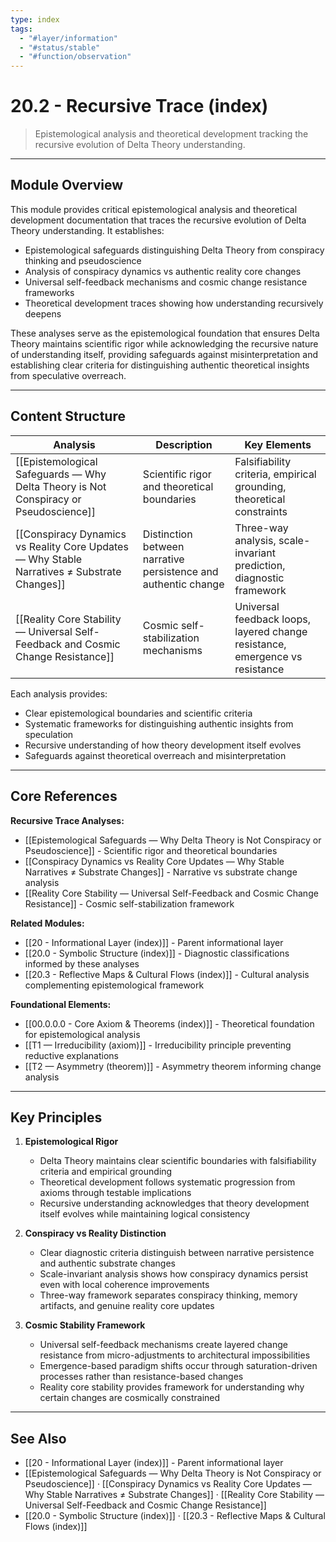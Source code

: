 ```yaml
---
type: index
tags:
  - "#layer/information"
  - "#status/stable"
  - "#function/observation"
---
```


# 20.2 - Recursive Trace (index)

> Epistemological analysis and theoretical development tracking the recursive evolution of Delta Theory understanding.

---

## Module Overview

This module provides critical epistemological analysis and theoretical development documentation that traces the recursive evolution of Delta Theory understanding. It establishes:
- Epistemological safeguards distinguishing Delta Theory from conspiracy thinking and pseudoscience
- Analysis of conspiracy dynamics vs authentic reality core changes
- Universal self-feedback mechanisms and cosmic change resistance frameworks
- Theoretical development traces showing how understanding recursively deepens

These analyses serve as the epistemological foundation that ensures Delta Theory maintains scientific rigor while acknowledging the recursive nature of understanding itself, providing safeguards against misinterpretation and establishing clear criteria for distinguishing authentic theoretical insights from speculative overreach.

---

## Content Structure

| Analysis | Description | Key Elements |
|----------|-------------|--------------|
| [[Epistemological Safeguards — Why Delta Theory is Not Conspiracy or Pseudoscience]] | Scientific rigor and theoretical boundaries | Falsifiability criteria, empirical grounding, theoretical constraints |
| [[Conspiracy Dynamics vs Reality Core Updates — Why Stable Narratives ≠ Substrate Changes]] | Distinction between narrative persistence and authentic change | Three-way analysis, scale-invariant prediction, diagnostic framework |
| [[Reality Core Stability — Universal Self-Feedback and Cosmic Change Resistance]] | Cosmic self-stabilization mechanisms | Universal feedback loops, layered change resistance, emergence vs resistance |

Each analysis provides:
- Clear epistemological boundaries and scientific criteria
- Systematic frameworks for distinguishing authentic insights from speculation
- Recursive understanding of how theory development itself evolves
- Safeguards against theoretical overreach and misinterpretation

---

## Core References

**Recursive Trace Analyses:**
- [[Epistemological Safeguards — Why Delta Theory is Not Conspiracy or Pseudoscience]] - Scientific rigor and theoretical boundaries
- [[Conspiracy Dynamics vs Reality Core Updates — Why Stable Narratives ≠ Substrate Changes]] - Narrative vs substrate change analysis
- [[Reality Core Stability — Universal Self-Feedback and Cosmic Change Resistance]] - Cosmic self-stabilization framework

**Related Modules:**
- [[20 - Informational Layer (index)]] - Parent informational layer
- [[20.0 - Symbolic Structure (index)]] - Diagnostic classifications informed by these analyses
- [[20.3 - Reflective Maps & Cultural Flows (index)]] - Cultural analysis complementing epistemological framework

**Foundational Elements:**
- [[00.0.0.0 - Core Axiom & Theorems (index)]] - Theoretical foundation for epistemological analysis
- [[T1 — Irreducibility (axiom)]] - Irreducibility principle preventing reductive explanations
- [[T2 — Asymmetry (theorem)]] - Asymmetry theorem informing change analysis

---

## Key Principles

1. **Epistemological Rigor**
   - Delta Theory maintains clear scientific boundaries with falsifiability criteria and empirical grounding
   - Theoretical development follows systematic progression from axioms through testable implications
   - Recursive understanding acknowledges that theory development itself evolves while maintaining logical consistency

2. **Conspiracy vs Reality Distinction**
   - Clear diagnostic criteria distinguish between narrative persistence and authentic substrate changes
   - Scale-invariant analysis shows how conspiracy dynamics persist even with local coherence improvements
   - Three-way framework separates conspiracy thinking, memory artifacts, and genuine reality core updates

3. **Cosmic Stability Framework**
   - Universal self-feedback mechanisms create layered change resistance from micro-adjustments to architectural impossibilities
   - Emergence-based paradigm shifts occur through saturation-driven processes rather than resistance-based changes
   - Reality core stability provides framework for understanding why certain changes are cosmically constrained

---

## See Also

- [[20 - Informational Layer (index)]] - Parent informational layer
- [[Epistemological Safeguards — Why Delta Theory is Not Conspiracy or Pseudoscience]] · [[Conspiracy Dynamics vs Reality Core Updates — Why Stable Narratives ≠ Substrate Changes]] · [[Reality Core Stability — Universal Self-Feedback and Cosmic Change Resistance]]
- [[20.0 - Symbolic Structure (index)]] · [[20.3 - Reflective Maps & Cultural Flows (index)]]
